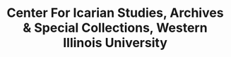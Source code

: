 ---
layout: repo
title: "Center For Icarian Studies, Archives & Special Collections, Western Illinois University"
id: 15551
permalink: repos/15551/
---